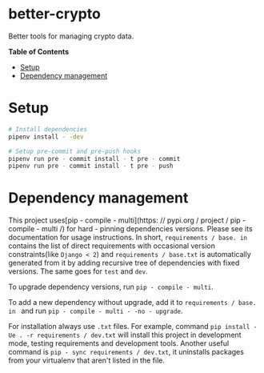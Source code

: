 # better-crypto

Better tools for managing crypto data.


<!-- START doctoc generated TOC please keep comment here to allow auto update -->
<!-- DON'T EDIT THIS SECTION, INSTEAD RE-RUN doctoc TO UPDATE -->
**Table of Contents**

- [Setup](#setup)
- [Dependency management](#dependency-management)

<!-- END doctoc generated TOC please keep comment here to allow auto update -->


# Setup

```sh
# Install dependencies
pipenv install - -dev

# Setup pre-commit and pre-push hooks
pipenv run pre - commit install - t pre - commit
pipenv run pre - commit install - t pre - push
```

# Dependency management

This project uses[pip - compile - multi](https: // pypi.org / project / pip - compile - multi /) for hard - pinning dependencies versions.
Please see its documentation for usage instructions.
In short, `requirements / base. in ` contains the list of direct requirements with occasional version constraints(like `Django < 2`)
and `requirements / base.txt` is automatically generated from it by adding recursive tree of dependencies with fixed versions.
The same goes for `test` and `dev`.

To upgrade dependency versions, run `pip - compile - multi`.

To add a new dependency without upgrade, add it to `requirements / base. in ` and run `pip - compile - multi - -no - upgrade`.

For installation always use `.txt` files. For example, command `pip install - Ue . -r requirements / dev.txt` will install
this project in development mode, testing requirements and development tools.
Another useful command is `pip - sync requirements / dev.txt`, it uninstalls packages from your virtualenv that aren't listed in the file.
